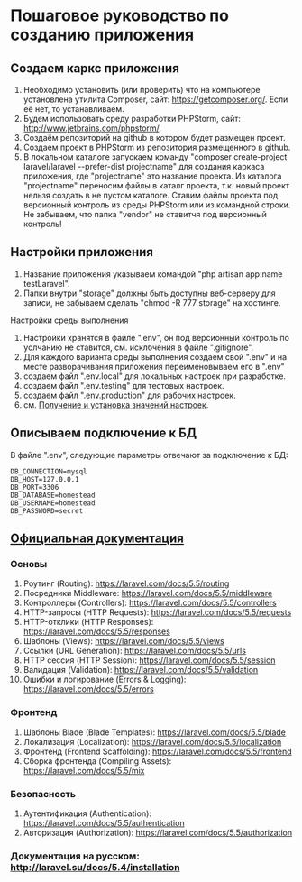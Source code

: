 # Пошаговое руководство по созданию приложения

## Создаем каркс приложения
1. Необходимо установить (или проверить) что на компьютере установлена утилита Composer, 
сайт: https://getcomposer.org/.
Если её нет, то устанавливаем.
2. Будем использовать среду разработки PHPStorm, сайт: http://www.jetbrains.com/phpstorm/.
3. Создаём репозиторий на github в котором будет размещен проект.
4. Создаем проект в PHPStorm из репозитория размещенного в github.
5. В локальном каталоге запускаем команду "composer create-project laravel/laravel --prefer-dist projectname" для создания каркаса приложения, где "projectname" это название проекта.
Из каталога "projectname" переносим файлы в каталг проекта, т.к. новый проект нельзя создать в не пустом каталоге.
Ставим файлы проекта под версионный контроль из среды PHPStorm или из командной строки.
Не забываем, что папка "vendor" не ставитчя под версионный контроль!

## Настройки приложения
1. Название приложения указываем командой "php artisan app:name testLaravel".
2. Папки внутри "storage" должны быть доступны веб-серверу для записи, не забываем сделать "chmod -R 777 storage" на хостинге.

Настройки среды выполнения
1. Настройки хранятся в файле ".env", он под версионный контроль по уолчанию не ставится, см. исклбчения в файле ".gitignore".
2. Для каждого варианта среды выполнения создаем свой ".env" и на месте разворачивания приложения переименовываем его в ".env"
3. создаем файл ".env.local" для локальных настроек при разработке.
4. создаем файл ".env.testing" для тестовых настроек.
5. создаем файл ".env.production" для рабочих настроек.
6. см. [Получение и установка значений настроек](notes_env.md).

## Описываем подключение к БД
В файле ".env", следующие параметры отвечают за подключение к БД:
```
DB_CONNECTION=mysql
DB_HOST=127.0.0.1
DB_PORT=3306
DB_DATABASE=homestead
DB_USERNAME=homestead
DB_PASSWORD=secret
```

## [Официальная документация](https://laravel.com/docs/5.5/)
### Основы
1. Роутинг (Routing): https://laravel.com/docs/5.5/routing
2. Посредники Middleware: https://laravel.com/docs/5.5/middleware
3. Контроллеры (Controllers): https://laravel.com/docs/5.5/controllers
4. HTTP-запросы (HTTP Requests): https://laravel.com/docs/5.5/requests
5. HTTP-отклики (HTTP Responses): https://laravel.com/docs/5.5/responses
6. Шаблоны (Views): https://laravel.com/docs/5.5/views
7. Ссылки (URL Generation): https://laravel.com/docs/5.5/urls
8. HTTP сессия (HTTP Session): https://laravel.com/docs/5.5/session
9. Валидация (Validation): https://laravel.com/docs/5.5/validation
10. Ошибки и логирование (Errors & Logging): https://laravel.com/docs/5.5/errors 
### Фронтенд
1. Шаблоны Blade (Blade Templates): https://laravel.com/docs/5.5/blade
2. Локализация (Localization): https://laravel.com/docs/5.5/localization
3. Фронтенд (Frontend Scaffolding): https://laravel.com/docs/5.5/frontend
4. Сборка фронтенда (Compiling Assets): https://laravel.com/docs/5.5/mix
### Безопасность
1. Аутентификация (Authentication): https://laravel.com/docs/5.5/authentication
2. Авторизация (Authorization): https://laravel.com/docs/5.5/authorization

### Документация на русском: http://laravel.su/docs/5.4/installation
